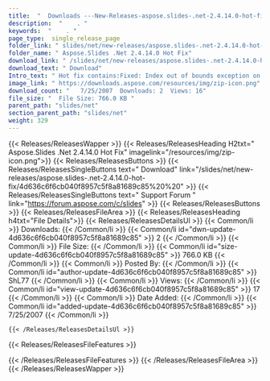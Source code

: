 ```yaml
---
title:  "  Downloads ---New-Releases-aspose.slides-.net-2.4.14.0-hot-fix . " 
description:  "    . " 
keywords:  "    . " 
page_type:  single_release_page
folder_link: " slides/net/new-releases/aspose.slides-.net-2.4.14.0-hot-fix/"
folder_name: " Aspose.Slides .Net 2.4.14.0 Hot Fix"
download_link: " /slides/net/new-releases/aspose.slides-.net-2.4.14.0-hot-fix/4d636c6f6cb040f8957c5f8a81689c85"
download_text: " Download"
Intro_text: " Hot fix contains:Fixed: Index out of bounds exception on slide cloning.New: Pl..."
image_link: " https://downloads.aspose.com/resources/img/zip-icon.png"
download_count: "   7/25/2007  Downloads: 2  Views: 16"
file_size: "  File Size: 766.0 KB "
parent_path: "slides/net"
section_parent_path: "slides/net"
weight: 329 
---
```


{{< Releases/ReleasesWapper >}}
  {{< Releases/ReleasesHeading H2txt=" Aspose.Slides .Net 2.4.14.0 Hot Fix" imagelink="/resources/img/zip-icon.png">}}
  {{< Releases/ReleasesButtons >}}
    {{< Releases/ReleasesSingleButtons text=" Download" link="/slides/net/new-releases/aspose.slides-.net-2.4.14.0-hot-fix/4d636c6f6cb040f8957c5f8a81689c85%20%20" >}}
    {{< Releases/ReleasesSingleButtons text=" Support Forum " link="https://forum.aspose.com/c/slides" >}}
  {{< Releases/ReleasesButtons >}}
  {{< Releases/ReleasesFileArea >}}
    {{< Releases/ReleasesHeading h4txt="File Details">}}
    {{< Releases/ReleasesDetailsUl >}}
            {{< Common/li  >}} Downloads: {{< /Common/li >}} 
      {{< Common/li id="dwn-update-4d636c6f6cb040f8957c5f8a81689c85" >}} 2 {{< /Common/li >}} 
      {{< Common/li  >}} File Size: {{< /Common/li >}} 
      {{< Common/li id="size-update-4d636c6f6cb040f8957c5f8a81689c85" >}} 766.0 KB {{< /Common/li >}} 
      {{< Common/li  >}} Posted By: {{< /Common/li >}} 
      {{< Common/li id="author-update-4d636c6f6cb040f8957c5f8a81689c85" >}} ShL77 {{< /Common/li >}} 
      {{< Common/li  >}} Views: {{< /Common/li >}} 
      {{< Common/li id="view-update-4d636c6f6cb040f8957c5f8a81689c85" >}} 17 {{< /Common/li >}} 
      {{< Common/li  >}} Date Added: {{< /Common/li >}} 
      {{< Common/li id="added-update-4d636c6f6cb040f8957c5f8a81689c85" >}} 7/25/2007 {{< /Common/li >}} 

    {{< /Releases/ReleasesDetailsUl >}}

  {{< Releases/ReleasesFileFeatures >}}
      
  {{< /Releases/ReleasesFileFeatures >}}
 {{< /Releases/ReleasesFileArea >}}
{{< /Releases/ReleasesWapper >}}


